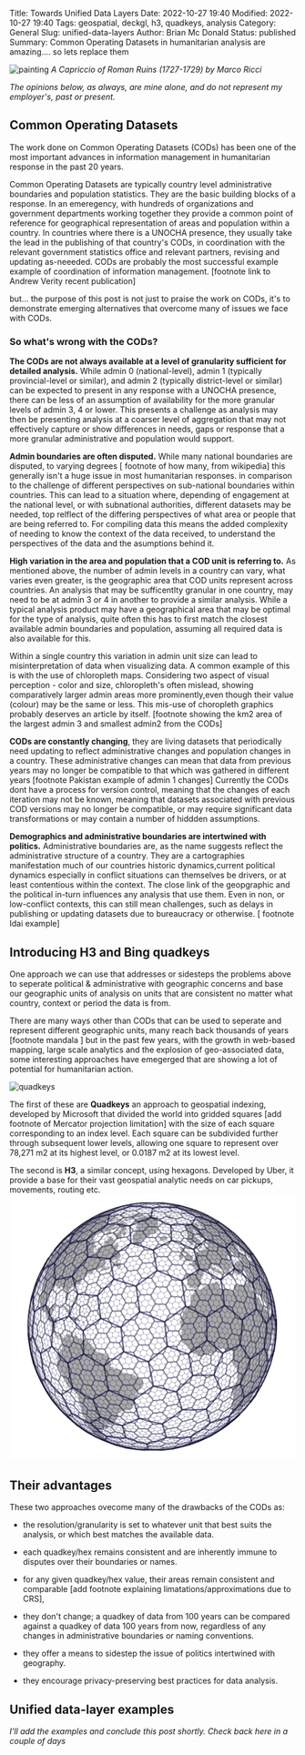 Title: Towards Unified Data Layers
Date: 2022-10-27 19:40
Modified: 2022-10-27 19:40
Tags: geospatial, deckgl, h3, quadkeys, analysis 
Category: General
Slug: unified-data-layers 
Author: Brian Mc Donald
Status: published
Summary: Common Operating Datasets in humanitarian analysis are amazing.... so lets replace them

![painting](../files/images/501450ldsdl.jpg)
*A Capriccio of Roman Ruins (1727-1729) by Marco Ricci*

*The opinions below, as always, are mine alone, and do not represent my employer's, past or present.*

## Common Operating Datasets
The work done on Common Operating Datasets (CODs) has been one of the most important advances in information management in humanitarian response in the past 20 years.

Common Operating Datasets are typically country level administrative boundaries and population statistics. They are the basic building blocks of a response. In an emeregency, with hundreds of organizations and government departments working together they provide a common point of reference for geographical representation of areas and population  within a country. In countries where there is a UNOCHA presence, they usually take the lead in the publishing of that country's CODs, in coordination with the relevant government statistics office and relevant partners, revising and updating as-neeeded. CODs are probably the most successful example example of coordination of information management. [footnote link to Andrew Verity recent publication]

but... the purpose of this post is not just to praise the work on CODs, it's to demonstrate emerging alternatives that overcome many of issues we face with CODs. 

### So what's wrong with the CODs?

**The CODs are not always available at a level of granularity sufficient for detailed analysis.** While admin 0 (national-level), admin 1 (typically provincial-level or similar), and admin 2 (typically district-level or similar) can be expected to present in any response with a UNOCHA presence, there can be less of an assumption of availability for the more granular levels of admin 3, 4 or lower. This presents a challenge as analysis may then be presenting analysis at a coarser level of aggregation that may not effectively capture or show differences in needs, gaps or response that a more granular administrative and population would support.

**Admin boundaries are often disputed.** While many national boundaries are disputed, to varying degrees [ footnote of how many, from wikipedia] this generally isn't a huge issue in most humanitarian responses. in comparison to the challenge of different perspectives on sub-national boundaries within countries. This can lead to a situation where, depending of engagement at the national level, or with subnational authorities, different datasets may be needed, top relflect of the differing perspectives of what area or people that are being referred to. For compiling data this means the added complexity of needing to know the context of the data received, to understand the perspectives of the data and the asumptions behind it.

**High variation in the area and population that a COD unit is referring to.** As mentioned above, the number of admin levels in a country can vary, what varies even greater, is the geographic area that COD units represent across countries. An analysis that may be sufficentlty granular in one country, may need to be at admin 3 or 4 in another to provide a similar analysis. While a typical analysis product may have a geographical area that may be optimal for the type of analysis, quite often this has to first match the closest available admin boundaries and population, assuming all required data is also available for this. 

Within a single country this variation in admin unit size can lead to misinterpretation of data when visualizing data. A common example of this is with the use of chloropleth maps. Considering two aspect of visual perception - color and size, chloropleth's often mislead, showing comparatively larger admin areas more prominently,even though their value (colour) may be the same or less. This mis-use of choropleth graphics probably deserves an article by itself. [footnote showing the km2 area of the largest admin 3 and smallest admin2 from the CODs]

**CODs are constantly changing**, they are living datasets that periodically need updating to reflect administrative changes and population changes in a country. These administrative changes can mean that data from previous years may no longer be compatible to that which was gathered in different years [footnote Pakistan example of admin 1 changes] Currently the CODs dont have a process for version control, meaning that the changes of each iteration may not be known, meaning that datasets associated with previous COD versions may no longer be compatible, or may require significant data transformations or may contain a number of hiddden assumptions.
  
**Demographics and administrative boundaries are intertwined with politics.** Administrative boundaries are, as the name suggests reflect the administrative structure of a country. They are a cartographies manifestation much of our countries historic dynamics,current political dynamics especially in conflict situations can themselves be drivers, or at least contentious within the context. The close link of the geopgraphic and the political in-turn influences any analysis that use them. Even in non, or low-conflict contexts, this can still mean challenges, such as delays in publishing or updating datasets due to bureaucracy or otherwise. [ footnote Idai example]  

## Introducing H3 and Bing quadkeys

One approach we can use that addresses or sidesteps the problems above to seperate political & administrative with geographic concerns and base our geographic units of analysis on units that are consistent no matter what country, context or period the data is from.  

There are many ways other than CODs that can be used to seperate and represent different geographic units, many reach back thousands of years [footnote mandala ] but in the past few years, with the growth in web-based mapping, large scale analytics and the explosion of geo-associated data, some interesting approaches have emegerged that are showing a lot of potential for humanitarian action.

![quadkeys](../files/images/quadkeys.png)

The first of these are **Quadkeys** an approach to geospatial indexing, developed by Microsoft that divided the world into gridded squares [add footnote of Mercator projection limitation] with the size of each square corresponding to an index level. Each square can be subdivided further through subsequent lower levels, allowing one square to represent over 78,271 m2 at its highest level, or 0.0187 m2 at its lowest level. 

The second is **H3**, a similar concept, using hexagons. Developed by Uber, it provide a base for their vast geospatial analytic needs on car pickups, movements, routing etc. 
![h3geo](../files/images/H3geo.PNG) 
   
## Their advantages

These two approaches ovecome many of the drawbacks of the CODs as:

- the resolution/granularity is set to whatever unit that best suits the analysis, or which best matches the available data.

- each quadkey/hex remains consistent and are inherently immune to disputes over their boundaries or names.

- for any given quadkey/hex value, their areas remain consistent and comparable [add footnote explaining limatations/approximations due to CRS], 

- they don't change; a quadkey of data from 100 years can be compared against a quadkey of data 100 years from now, regardless of any changes in administrative boundaries or naming conventions.

- they offer a means to sidestep the issue of politics intertwined with geography.

- they encourage privacy-preserving best practices for data analysis. 

## Unified data-layer examples

*I'll add the examples and conclude this post shortly. Check back here in a couple of days*


